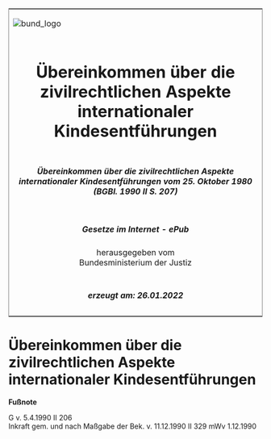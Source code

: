 <span id="DECKBLATT.html"></span>

<table border="0" frame="border" width="100%">

<tr valign="top">

<td align="left">

![bund\_logo](BfJ_2021_Web_de_de.gif)

</td>

<td align="right">

 

</td>

</tr>

<tr align="center" valign="middle">

<td colspan="2">

# Übereinkommen über die zivilrechtlichen Aspekte internationaler Kindesentführungen

</td>

</tr>

<tr align="center" valign="middle">

<td colspan="2">

##### Übereinkommen über die zivilrechtlichen Aspekte internationaler Kindesentführungen vom 25. Oktober 1980 (BGBl. 1990 II S. 207)

</td>

</tr>

<tr align="center" valign="middle">

<td colspan="2">

  
  

##### Gesetze im Internet - ePub  
  
herausgegeben vom  
Bundesministerium der Justiz

</td>

</tr>

<tr align="center" valign="bottom">

<td colspan="2">

  
  

##### erzeugt am: 26.01.2022

</td>

</tr>

</table>

<span id="BJNR202070990.html"></span>

# Übereinkommen über die zivilrechtlichen Aspekte internationaler Kindesentführungen

<div>

  
**Fußnote**

<div class="jnhtml">

<div>

<div class="jurAbsatz">

G v. 5.4.1990 II 206  
Inkraft gem. und nach Maßgabe der Bek. v. 11.12.1990 II 329 mWv
1.12.1990

</div>

</div>

</div>

</div>
